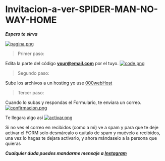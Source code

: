 # Invitacion-a-ver-SPIDER-MAN-NO-WAY-HOME
***Espero te sirva***

   [![pagina.png](https://i.postimg.cc/nV0YsJk3/pagina.png)](https://postimg.cc/c6t8jPP3)

> Primer paso:
> 
  Edita la parte del código **your@email.com** por el tuyo.
  [![code.png](https://i.postimg.cc/76RrKc40/code.png)](https://postimg.cc/njqWz3Ch)
  
> Segundo paso:
>  
  Sube los archivos a un hosting yo use [000webHost](https://mex.000webhost.com/?__cf_chl_jschl_tk__=NT6epf63gNNVz3q3.B.7jlF5CDj43E_YACtG.Iw8QnM-1637272398-0-gaNycGzNCBE#feature-table)

> Tercer paso:
>  
  Cuando lo subas y respondas el Formulario, te enviara un correo.
  [![confirmacion.png](https://i.postimg.cc/gcBB68cX/confirmacion.png)](https://postimg.cc/HjXtqJyd)
  
  Te llegara algo así
  [![activar.png](https://i.postimg.cc/V6w5gJYX/activar.png)](https://postimg.cc/Z9fTKKvq)
  
 Si no ves el correo en recibidos (como a mi) ve a spam y para que te deje activar el FORM solo desmárcalo o quítalo de spam y muévelo a recibidos, una vez lo hagas te dejara    activarlo, y ahora mándaselo a la persona que quieras
 
 
 ***Cualquier duda puedes mandarme mensaje a [Instagram](https://www.instagram.com/julian.gnz/?hl=es-la)***


